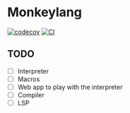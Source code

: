 # Monkeylang
[![codecov](https://codecov.io/gh/grantwforsythe/monkey/graph/badge.svg?token=B6KW6CCWHY)](https://codecov.io/gh/grantwforsythe/monkey)
[![CI](https://github.com/grantwforsythe/monkeylang/actions/workflows/ci.yml/badge.svg?branch=main)](https://github.com/grantwforsythe/monkeylang/actions/workflows/ci.yml)

## TODO
- [ ] Interpreter
- [ ] Macros
- [ ] Web app to play with the interpreter
- [ ] Compiler
- [ ] LSP

